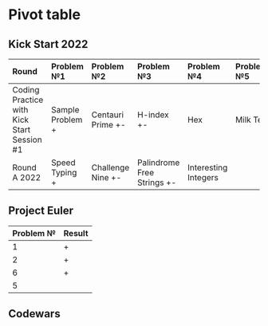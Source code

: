# Pivot table
## Kick Start 2022
| Round                                      | Problem №1       | Problem №2        | Problem №3                 | Problem №4           | Problem №5 |
|:-------------------------------------------|:-----------------|:------------------|:---------------------------|:---------------------|:-----------|
| Coding Practice with Kick Start Session #1 | Sample Problem + | Centauri Prime +- | H-index +-                 | Hex                  | Milk Tea   |
| Round A 2022                               | Speed Typing +   | Challenge Nine +- | Palindrome Free Strings +- | Interesting Integers |            |

## Project Euler
| Problem № | Result |
|-----------|--------|
| 1         | +      |
| 2         | +      |
| 6         | +      |
| 5         |        |

## Codewars